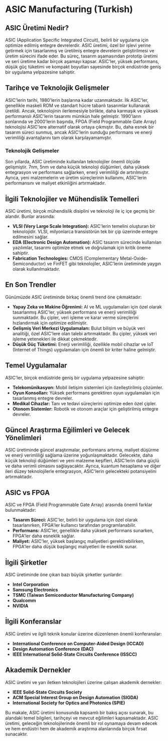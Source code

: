 # ASIC Manufacturing (Turkish)

## ASIC Üretimi Nedir?

ASIC (Application Specific Integrated Circuit), belirli bir uygulama için optimize edilmiş entegre devrelerdir. ASIC üretimi, özel bir işlevi yerine getirmek için tasarlanmış ve üretilmiş entegre devrelerin geliştirilmesi ve üretim sürecini ifade eder. Bu süreç, tasarım aşamasından prototip üretimi ve seri üretime kadar birçok aşamayı kapsar. ASIC'ler, yüksek performans, düşük güç tüketimi ve kompakt boyutları sayesinde birçok endüstride geniş bir uygulama yelpazesine sahiptir.

## Tarihçe ve Teknolojik Gelişmeler

ASIC'lerin tarihi, 1980'lerin başlarına kadar uzanmaktadır. İlk ASIC'ler, genellikle maskeli ROM ve standart hücre tabanlı tasarımlar kullanarak üretildi. Ancak, teknolojinin ilerlemesiyle birlikte, daha karmaşık ve yüksek performanslı ASIC'lerin tasarımı mümkün hale gelmiştir. 1990'ların sonlarında ve 2000'lerin başında, FPGA (Field Programmable Gate Array) teknolojisi ASIC'lere alternatif olarak ortaya çıkmıştır. Bu, daha esnek bir tasarım süreci sunmuş, ancak ASIC'lerin sunduğu performans ve enerji verimliliği avantajlarını tam olarak karşılayamamıştır.

### Teknolojik Gelişmeler

Son yıllarda, ASIC üretiminde kullanılan teknolojiler önemli ölçüde gelişmiştir. 7nm, 5nm ve daha küçük teknoloji düğümleri, daha yüksek entegrasyon ve performans sağlarken, enerji verimliliği de artırılmıştır. Ayrıca, yeni malzemelerin ve üretim süreçlerinin kullanımı, ASIC'lerin performansını ve maliyet etkinliğini artırmaktadır.

## İlgili Teknolojiler ve Mühendislik Temelleri

ASIC üretimi, birçok mühendislik disiplini ve teknoloji ile iç içe geçmiş bir alandır. Bunlar arasında:

- **VLSI (Very Large Scale Integration):** ASIC'lerin temelini oluşturan bir teknolojidir. VLSI, milyonlarca transistörün tek bir çip üzerinde entegre edilmesini sağlar.
- **EDA (Electronic Design Automation):** ASIC tasarım sürecinde kullanılan yazılımlar, tasarımı optimize etmek ve doğrulamak için kritik öneme sahiptir.
- **Fabrication Technologies:** CMOS (Complementary Metal-Oxide-Semiconductor) ve FinFET gibi teknolojiler, ASIC'lerin üretiminde yaygın olarak kullanılmaktadır.

## En Son Trendler

Günümüzde ASIC üretiminde birkaç önemli trend öne çıkmaktadır:

- **Yapay Zeka ve Makine Öğrenimi:** AI ve ML uygulamaları için özel olarak tasarlanmış ASIC'ler, yüksek performans ve enerji verimliliği sunmaktadır. Bu çipler, veri işleme ve karar verme süreçlerini hızlandırmak için optimize edilmiştir.
- **Gelişmiş Veri Merkezi Uygulamaları:** Bulut bilişim ve büyük veri analitiği, özel ASIC'lere olan talebi artırmaktadır. Bu çipler, yüksek veri işleme yetenekleri ile dikkat çekmektedir.
- **Düşük Güç Tüketimi:** Enerji verimliliği, özellikle mobil cihazlar ve IoT (Internet of Things) uygulamaları için önemli bir kriter haline gelmiştir.

## Temel Uygulamalar

ASIC'ler, birçok endüstride geniş bir uygulama yelpazesine sahiptir:

- **Telekomünikasyon:** Mobil iletişim sistemleri için özelleştirilmiş çözümler.
- **Oyun Konsolları:** Yüksek performans gerektiren oyun uygulamaları için tasarlanmış entegre devreler.
- **Medikal Cihazlar:** Tanı ve tedavi süreçlerini optimize eden özel çipler.
- **Otonom Sistemler:** Robotik ve otonom araçlar için geliştirilmiş entegre devreler.

## Güncel Araştırma Eğilimleri ve Gelecek Yönelimleri

ASIC üretiminde güncel araştırmalar, performans artırma, maliyet düşürme ve enerji verimliliği sağlama üzerine yoğunlaşmaktadır. Gelecekte, daha küçük teknoloji düğümleri ve yeni malzeme keşifleri, ASIC'lerin daha güçlü ve daha verimli olmasını sağlayacaktır. Ayrıca, kuantum hesaplama ve diğer ileri düzey teknolojilerle entegrasyon, ASIC'lerin gelecekteki potansiyelini artırmaktadır.

## ASIC vs FPGA

ASIC ve FPGA (Field Programmable Gate Array) arasında önemli farklar bulunmaktadır:

- **Tasarım Süreci:** ASIC'ler, belirli bir uygulama için özel olarak tasarlanırken, FPGA'ler kullanıcı tarafından programlanabilir.
- **Performans:** ASIC'ler, genellikle daha yüksek performans sunarken, FPGA'ler daha esneklik sağlar.
- **Maliyet:** ASIC'ler, yüksek başlangıç maliyetleri gerektirebilirken, FPGA'ler daha düşük başlangıç maliyetleri ile esneklik sunar.

## İlgili Şirketler

ASIC üretiminde öne çıkan bazı büyük şirketler şunlardır:

- **Intel Corporation**
- **Samsung Electronics**
- **TSMC (Taiwan Semiconductor Manufacturing Company)**
- **Qualcomm**
- **NVIDIA**

## İlgili Konferanslar

ASIC üretimi ve ilgili teknik konular üzerine düzenlenen önemli konferanslar:

- **International Conference on Computer-Aided Design (ICCAD)**
- **Design Automation Conference (DAC)**
- **IEEE International Solid-State Circuits Conference (ISSCC)**

## Akademik Dernekler

ASIC üretimi ve yarı iletken teknolojileri üzerine çalışan akademik dernekler:

- **IEEE Solid-State Circuits Society**
- **ACM Special Interest Group on Design Automation (SIGDA)**
- **International Society for Optics and Photonics (SPIE)**

Bu makale, ASIC üretimi konusunda kapsamlı bir bakış açısı sunarak, bu alandaki temel bilgileri, tarihçeyi ve mevcut eğilimleri kapsamaktadır. ASIC üretimi, geleceğin teknolojilerinde önemli bir rol oynamaya devam edecek ve hem endüstri hem de akademik araştırma alanlarında birçok fırsat sunacaktır.